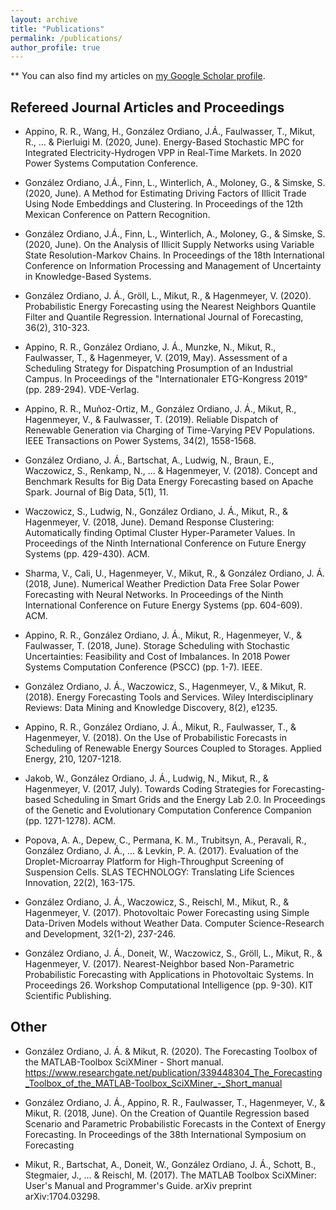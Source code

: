 ```yaml
---
layout: archive
title: "Publications"
permalink: /publications/
author_profile: true
---
```


** You can also find my articles on <a href="https://scholar.google.de/citations?user=en7_34wAAAAJ&hl=en">my Google Scholar profile</a>.

## Refereed Journal Articles and Proceedings

* Appino, R. R., Wang, H., González Ordiano, J.Á., Faulwasser, T., Mikut, R., … & Pierluigi M. (2020, June). Energy-Based Stochastic MPC for Integrated Electricity-Hydrogen VPP in Real-Time Markets. In 2020 Power Systems Computation Conference.

* González Ordiano, J.Á., Finn, L., Winterlich, A., Moloney, G., & Simske, S. (2020, June). A Method for Estimating Driving Factors of Illicit Trade Using Node Embeddings and Clustering. In Proceedings of the 12th Mexican Conference on Pattern Recognition.

* González Ordiano, J.Á., Finn, L., Winterlich, A., Moloney, G., & Simske, S. (2020, June). On the Analysis of Illicit Supply Networks using Variable State Resolution-Markov Chains. In Proceedings of the 18th International Conference on Information Processing and Management of Uncertainty in Knowledge-Based Systems.

* González Ordiano, J. Á., Gröll, L., Mikut, R., & Hagenmeyer, V. (2020). Probabilistic Energy Forecasting using the Nearest Neighbors Quantile Filter and Quantile Regression. International Journal of Forecasting, 36(2), 310-323.

* Appino, R. R., González Ordiano, J. Á., Munzke, N., Mikut, R., Faulwasser, T., & Hagenmeyer, V. (2019, May). Assessment of a Scheduling Strategy for Dispatching Prosumption of an Industrial Campus. In Proceedings of the "Internationaler ETG-Kongress 2019" (pp. 289-294). VDE-Verlag.

* Appino, R. R., Muñoz-Ortiz, M., González Ordiano, J. Á., Mikut, R., Hagenmeyer, V., & Faulwasser, T. (2019). Reliable Dispatch of Renewable Generation via Charging of Time-Varying PEV Populations. IEEE Transactions on Power Systems, 34(2), 1558-1568.

* González Ordiano, J. Á., Bartschat, A., Ludwig, N., Braun, E., Waczowicz, S., Renkamp, N., ... & Hagenmeyer, V. (2018). Concept and Benchmark Results for Big Data Energy Forecasting based on Apache Spark. Journal of Big Data, 5(1), 11.

* Waczowicz, S., Ludwig, N., González Ordiano, J. Á., Mikut, R., & Hagenmeyer, V. (2018, June). Demand Response Clustering: Automatically finding Optimal Cluster Hyper-Parameter Values. In Proceedings of the Ninth International Conference on Future Energy Systems (pp. 429-430). ACM.

* Sharma, V., Cali, U., Hagenmeyer, V., Mikut, R., & González Ordiano, J. Á. (2018, June). Numerical Weather Prediction Data Free Solar Power Forecasting with Neural Networks. In Proceedings of the Ninth International Conference on Future Energy Systems (pp. 604-609). ACM.

* Appino, R. R., González Ordiano, J. Á., Mikut, R., Hagenmeyer, V., & Faulwasser, T. (2018, June). Storage Scheduling with Stochastic Uncertainties: Feasibility and Cost of Imbalances. In 2018 Power Systems Computation Conference (PSCC) (pp. 1-7). IEEE.

* González Ordiano, J. Á., Waczowicz, S., Hagenmeyer, V., & Mikut, R. (2018). Energy Forecasting Tools and Services. Wiley Interdisciplinary Reviews: Data Mining and Knowledge Discovery, 8(2), e1235.

* Appino, R. R., González Ordiano, J. Á., Mikut, R., Faulwasser, T., & Hagenmeyer, V. (2018). On the Use of Probabilistic Forecasts in Scheduling of Renewable Energy Sources Coupled to Storages. Applied Energy, 210, 1207-1218.

* Jakob, W., González Ordiano, J. Á., Ludwig, N., Mikut, R., & Hagenmeyer, V. (2017, July). Towards Coding Strategies for Forecasting-based Scheduling in Smart Grids and the Energy Lab 2.0. In Proceedings of the Genetic and Evolutionary Computation Conference Companion (pp. 1271-1278). ACM.

* Popova, A. A., Depew, C., Permana, K. M., Trubitsyn, A., Peravali, R., González Ordiano, J. Á., ... & Levkin, P. A. (2017). Evaluation of the Droplet-Microarray Platform for High-Throughput Screening of Suspension Cells. SLAS TECHNOLOGY: Translating Life Sciences Innovation, 22(2), 163-175. 

* González Ordiano, J. Á., Waczowicz, S., Reischl, M., Mikut, R., & Hagenmeyer, V. (2017). Photovoltaic Power Forecasting using Simple Data-Driven Models without Weather Data. Computer Science-Research and Development, 32(1-2), 237-246.

* González Ordiano, J. Á., Doneit, W., Waczowicz, S., Gröll, L., Mikut, R., & Hagenmeyer, V. (2017). Nearest-Neighbor based Non-Parametric Probabilistic Forecasting with Applications in Photovoltaic Systems. In Proceedings 26. Workshop Computational Intelligence (pp. 9-30). KIT Scientific Publishing.

## Other

* González Ordiano, J. Á. & Mikut, R. (2020). The Forecasting Toolbox of the MATLAB-Toolbox SciXMiner - Short manual. <a href="https://www.researchgate.net/publication/339448304_The_Forecasting_Toolbox_of_the_MATLAB-Toolbox_SciXMiner_-_Short_manual">https://www.researchgate.net/publication/339448304_The_Forecasting_Toolbox_of_the_MATLAB-Toolbox_SciXMiner_-_Short_manual</a>

* González Ordiano, J. Á., Appino, R. R., Faulwasser, T., Hagenmeyer, V., & Mikut, R. (2018, June). On the Creation of Quantile Regression based Scenario and Parametric Probabilistic Forecasts in the Context of Energy Forecasting. In Proceedings of the 38th International Symposium on Forecasting

* Mikut, R., Bartschat, A., Doneit, W., González Ordiano, J. Á., Schott, B., Stegmaier, J., ... & Reischl, M. (2017). The MATLAB Toolbox SciXMiner: User's Manual and Programmer's Guide. arXiv preprint arXiv:1704.03298.




